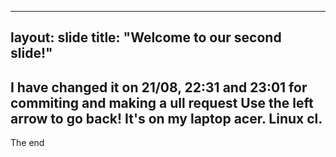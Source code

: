 



--- 
layout: slide
title: "Welcome to our second slide!"
---
I have changed it on 21/08, 22:31 and 23:01 for commiting and making a ull request
Use the left arrow to go back!
It's on my laptop acer. Linux cl.
---
The end

